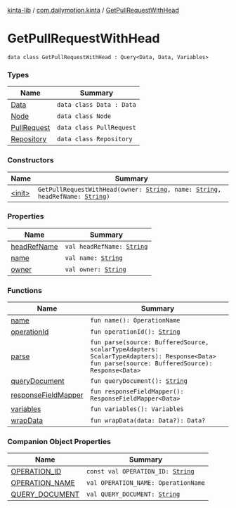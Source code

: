 [kinta-lib](../../index.md) / [com.dailymotion.kinta](../index.md) / [GetPullRequestWithHead](./index.md)

# GetPullRequestWithHead

`data class GetPullRequestWithHead : Query<Data, Data, Variables>`

### Types

| Name | Summary |
|---|---|
| [Data](-data/index.md) | `data class Data : Data` |
| [Node](-node/index.md) | `data class Node` |
| [PullRequest](-pull-request/index.md) | `data class PullRequest` |
| [Repository](-repository/index.md) | `data class Repository` |

### Constructors

| Name | Summary |
|---|---|
| [&lt;init&gt;](-init-.md) | `GetPullRequestWithHead(owner: `[`String`](https://kotlinlang.org/api/latest/jvm/stdlib/kotlin/-string/index.html)`, name: `[`String`](https://kotlinlang.org/api/latest/jvm/stdlib/kotlin/-string/index.html)`, headRefName: `[`String`](https://kotlinlang.org/api/latest/jvm/stdlib/kotlin/-string/index.html)`)` |

### Properties

| Name | Summary |
|---|---|
| [headRefName](head-ref-name.md) | `val headRefName: `[`String`](https://kotlinlang.org/api/latest/jvm/stdlib/kotlin/-string/index.html) |
| [name](name.md) | `val name: `[`String`](https://kotlinlang.org/api/latest/jvm/stdlib/kotlin/-string/index.html) |
| [owner](owner.md) | `val owner: `[`String`](https://kotlinlang.org/api/latest/jvm/stdlib/kotlin/-string/index.html) |

### Functions

| Name | Summary |
|---|---|
| [name](name.md) | `fun name(): OperationName` |
| [operationId](operation-id.md) | `fun operationId(): `[`String`](https://kotlinlang.org/api/latest/jvm/stdlib/kotlin/-string/index.html) |
| [parse](parse.md) | `fun parse(source: BufferedSource, scalarTypeAdapters: ScalarTypeAdapters): Response<Data>`<br>`fun parse(source: BufferedSource): Response<Data>` |
| [queryDocument](query-document.md) | `fun queryDocument(): `[`String`](https://kotlinlang.org/api/latest/jvm/stdlib/kotlin/-string/index.html) |
| [responseFieldMapper](response-field-mapper.md) | `fun responseFieldMapper(): ResponseFieldMapper<Data>` |
| [variables](variables.md) | `fun variables(): Variables` |
| [wrapData](wrap-data.md) | `fun wrapData(data: Data?): Data?` |

### Companion Object Properties

| Name | Summary |
|---|---|
| [OPERATION_ID](-o-p-e-r-a-t-i-o-n_-i-d.md) | `const val OPERATION_ID: `[`String`](https://kotlinlang.org/api/latest/jvm/stdlib/kotlin/-string/index.html) |
| [OPERATION_NAME](-o-p-e-r-a-t-i-o-n_-n-a-m-e.md) | `val OPERATION_NAME: OperationName` |
| [QUERY_DOCUMENT](-q-u-e-r-y_-d-o-c-u-m-e-n-t.md) | `val QUERY_DOCUMENT: `[`String`](https://kotlinlang.org/api/latest/jvm/stdlib/kotlin/-string/index.html) |
